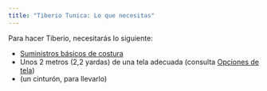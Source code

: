 ```yaml
---
title: "Tiberio Tunica: Lo que necesitas"
---
```


Para hacer Tiberio, necesitarás lo siguiente:

- [Suministros básicos de costura](/docs/sewing/basic-sewing-supplies)
- Unos 2 metros (2,2 yardas) de una tela adecuada (consulta [Opciones de tela](/docs/patterns/tiberius/fabric))
- (un cinturón, para llevarlo)
